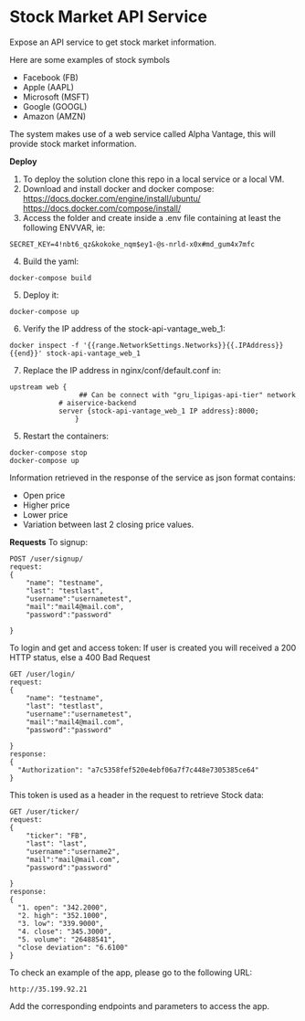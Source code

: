 # Stock Market API Service

Expose an API service to get stock market information. 

Here are some examples of stock symbols
- Facebook (FB)
- Apple (AAPL)
- Microsoft (MSFT)
- Google (GOOGL)
- Amazon (AMZN)

The system makes use of a web service called Alpha Vantage, this will provide stock market information.

**Deploy**

1. To deploy the solution clone this repo in a local service or a local VM.
2. Download and install docker and docker compose:
  https://docs.docker.com/engine/install/ubuntu/
  https://docs.docker.com/compose/install/
3. Access the folder and create inside a .env file containing at least the following ENVVAR, ie:
```
SECRET_KEY=4!nbt6_qz&kokoke_nqm$ey1-@s-nrld-x0x#md_gum4x7mfc
```
4. Build the yaml:
```
docker-compose build
```
5. Deploy it:
```
docker-compose up
```
6. Verify the IP address of the stock-api-vantage_web_1:
```
docker inspect -f '{{range.NetworkSettings.Networks}}{{.IPAddress}}{{end}}' stock-api-vantage_web_1
```
7. Replace the IP address in nginx/conf/default.conf in:
```
upstream web {
                 ## Can be connect with "gru_lipigas-api-tier" network
            # aiservice-backend
            server {stock-api-vantage_web_1 IP address}:8000;
                }
```
5. Restart the containers:
```
docker-compose stop
docker-compose up
```
Information retrieved in the response of the service as json format contains:
- Open price
- Higher price
- Lower price
- Variation between last 2 closing price values.

**Requests**
To signup:
```
POST /user/signup/
request:
{
	"name": "testname",
	"last": "testlast",
	"username":"usernametest",
	"mail":"mail4@mail.com",
	"password":"password"
	
}
```
To login and get and access token:
If user is created you will received a 200 HTTP status, else a 400 Bad Request
```
GET /user/login/
request:
{
	"name": "testname",
	"last": "testlast",
	"username":"usernametest",
	"mail":"mail4@mail.com",
	"password":"password"
	
}
response:
{
  "Authorization": "a7c5358fef520e4ebf06a7f7c448e7305385ce64"
}
```
This token is used as a header in the request to retrieve  Stock data:
```
GET /user/ticker/
request:
{
	"ticker": "FB",
	"last": "last",
	"username":"username2",
	"mail":"mail@mail.com",
	"password":"password"
	
}
response:
{
  "1. open": "342.2000",
  "2. high": "352.1000",
  "3. low": "339.9000",
  "4. close": "345.3000",
  "5. volume": "26488541",
  "close deviation": "6.6100"
}
```
To check an example of the app, please go to the following URL:
```
http://35.199.92.21
```
Add the corresponding endpoints and parameters to access the app.

